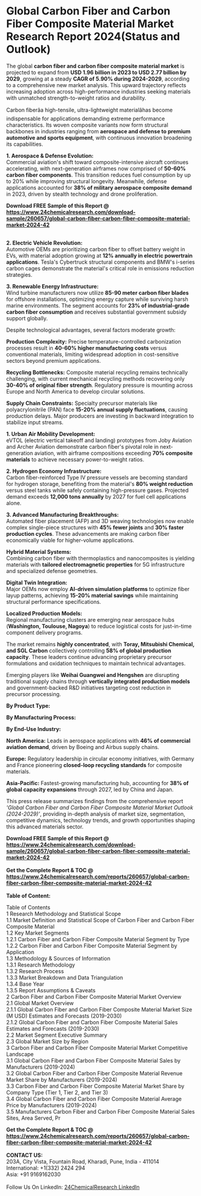 <h1>Global Carbon Fiber and Carbon Fiber Composite Material Market Research Report 2024(Status and Outlook)</h1><p>The global <strong>carbon fiber and carbon fiber composite material market</strong> is projected to expand from <strong>USD 1.96 billion in 2023 to USD 2.77 billion by 2029</strong>, growing at a steady <strong>CAGR of 5.90% during 2024-2029</strong>, according to a comprehensive new market analysis. This upward trajectory reflects increasing adoption across high-performance industries seeking materials with unmatched strength-to-weight ratios and durability.</p><p>Carbon fiberâa high-tensile, ultra-lightweight materialâhas become indispensable for applications demanding extreme performance characteristics. Its woven composite variants now form structural backbones in industries ranging from <strong>aerospace and defense to premium automotive and sports equipment</strong>, with continuous innovation broadening its capabilities.</p><p><strong>1. Aerospace &amp; Defense Evolution:</strong><br>
Commercial aviation's shift toward composite-intensive aircraft continues accelerating, with next-generation airframes now comprised of <strong>50-60% carbon fiber components</strong>. This transition reduces fuel consumption by up to 20% while improving structural longevity. Meanwhile, defense applications accounted for <strong>38% of military aerospace composite demand</strong> in 2023, driven by stealth technology and drone proliferation.</p><div><b>Download FREE Sample of this Report @ 
            <a href="https://www.24chemicalresearch.com/download-sample/260657/global-carbon-fiber-carbon-fiber-composite-material-market-2024-42">
            https://www.24chemicalresearch.com/download-sample/260657/global-carbon-fiber-carbon-fiber-composite-material-market-2024-42</a></b></div><br><p><strong>2. Electric Vehicle Revolution:</strong><br>
Automotive OEMs are prioritizing carbon fiber to offset battery weight in EVs, with material adoption growing at <strong>12% annually in electric powertrain applications</strong>. Tesla's Cybertruck structural components and BMW's i-series carbon cages demonstrate the material's critical role in emissions reduction strategies.</p><p><strong>3. Renewable Energy Infrastructure:</strong><br>
Wind turbine manufacturers now utilize <strong>85-90 meter carbon fiber blades</strong> for offshore installations, optimizing energy capture while surviving harsh marine environments. The segment accounts for <strong>23% of industrial-grade carbon fiber consumption</strong> and receives substantial government subsidy support globally.</p><p>Despite technological advantages, several factors moderate growth:</p><p><strong>Production Complexity:</strong> Precise temperature-controlled carbonization processes result in <strong>40-60% higher manufacturing costs</strong> versus conventional materials, limiting widespread adoption in cost-sensitive sectors beyond premium applications.</p><p><strong>Recycling Bottlenecks:</strong> Composite material recycling remains technically challenging, with current mechanical recycling methods recovering only <strong>30-40% of original fiber strength</strong>. Regulatory pressure is mounting across Europe and North America to develop circular solutions.</p><p><strong>Supply Chain Constraints:</strong> Specialty precursor materials like polyacrylonitrile (PAN) face <strong>15-20% annual supply fluctuations</strong>, causing production delays. Major producers are investing in backward integration to stabilize input streams.</p><p><strong>1. Urban Air Mobility Development:</strong><br>
eVTOL (electric vertical takeoff and landing) prototypes from Joby Aviation and Archer Aviation demonstrate carbon fiber's pivotal role in next-generation aviation, with airframe compositions exceeding <strong>70% composite materials</strong> to achieve necessary power-to-weight ratios.</p><p><strong>2. Hydrogen Economy Infrastructure:</strong><br>
Carbon fiber-reinforced Type IV pressure vessels are becoming standard for hydrogen storage, benefiting from the material's <strong>80% weight reduction</strong> versus steel tanks while safely containing high-pressure gases. Projected demand exceeds <strong>12,000 tons annually</strong> by 2027 for fuel cell applications alone.</p><p><strong>3. Advanced Manufacturing Breakthroughs:</strong><br>
Automated fiber placement (AFP) and 3D weaving technologies now enable complex single-piece structures with <strong>45% fewer joints</strong> and <strong>30% faster production cycles</strong>. These advancements are making carbon fiber economically viable for higher-volume applications.</p><p><strong>Hybrid Material Systems:</strong><br>
    Combining carbon fiber with thermoplastics and nanocomposites is yielding materials with <strong>tailored electromagnetic properties</strong> for 5G infrastructure and specialized defense geometries.</p><p><strong>Digital Twin Integration:</strong><br>
    Major OEMs now employ <strong>AI-driven simulation platforms</strong> to optimize fiber layup patterns, achieving <strong>15-20% material savings</strong> while maintaining structural performance specifications.</p><p><strong>Localized Production Models:</strong><br>
    Regional manufacturing clusters are emerging near aerospace hubs (<strong>Washington, Toulouse, Nagoya</strong>) to reduce logistical costs for just-in-time component delivery programs.</p><p>The market remains <strong>highly concentrated</strong>, with <strong>Toray, Mitsubishi Chemical, and SGL Carbon</strong> collectively controlling <strong>58% of global production capacity</strong>. These leaders continue advancing proprietary precursor formulations and oxidation techniques to maintain technical advantages.</p><p>Emerging players like <strong>Weihai Guangwei and Hengshen</strong> are disrupting traditional supply chains through <strong>vertically integrated production models</strong> and government-backed R&amp;D initiatives targeting cost reduction in precursor processing.</p><p><strong>By Product Type:</strong></p><p><strong>By Manufacturing Process:</strong></p><p><strong>By End-Use Industry:</strong></p><p><strong>North America:</strong> Leads in aerospace applications with <strong>46% of commercial aviation demand</strong>, driven by Boeing and Airbus supply chains.</p><p><strong>Europe:</strong> Regulatory leadership in circular economy initiatives, with Germany and France pioneering <strong>closed-loop recycling standards</strong> for composite materials.</p><p><strong>Asia-Pacific:</strong> Fastest-growing manufacturing hub, accounting for <strong>38% of global capacity expansions</strong> through 2027, led by China and Japan.</p><p>This press release summarizes findings from the comprehensive report <em>'Global Carbon Fiber and Carbon Fiber Composite Material Market Outlook (2024-2029)'</em>, providing in-depth analysis of market size, segmentation, competitive dynamics, technology trends, and growth opportunities shaping this advanced materials sector.</p><div><b>Download FREE Sample of this Report @ 
            <a href="https://www.24chemicalresearch.com/download-sample/260657/global-carbon-fiber-carbon-fiber-composite-material-market-2024-42">
            https://www.24chemicalresearch.com/download-sample/260657/global-carbon-fiber-carbon-fiber-composite-material-market-2024-42</a></b></div><br><div><b>Get the Complete Report & TOC @ 
            <a href="https://www.24chemicalresearch.com/reports/260657/global-carbon-fiber-carbon-fiber-composite-material-market-2024-42">
            https://www.24chemicalresearch.com/reports/260657/global-carbon-fiber-carbon-fiber-composite-material-market-2024-42</a></b></div><br>
            <b>Table of Content:</b><p>Table of Contents<br />
1 Research Methodology and Statistical Scope<br />
1.1 Market Definition and Statistical Scope of Carbon Fiber and Carbon Fiber Composite Material<br />
1.2 Key Market Segments<br />
1.2.1 Carbon Fiber and Carbon Fiber Composite Material Segment by Type<br />
1.2.2 Carbon Fiber and Carbon Fiber Composite Material Segment by Application<br />
1.3 Methodology & Sources of Information<br />
1.3.1 Research Methodology<br />
1.3.2 Research Process<br />
1.3.3 Market Breakdown and Data Triangulation<br />
1.3.4 Base Year<br />
1.3.5 Report Assumptions & Caveats<br />
2 Carbon Fiber and Carbon Fiber Composite Material Market Overview<br />
2.1 Global Market Overview<br />
2.1.1 Global Carbon Fiber and Carbon Fiber Composite Material Market Size (M USD) Estimates and Forecasts (2019-2030)<br />
2.1.2 Global Carbon Fiber and Carbon Fiber Composite Material Sales Estimates and Forecasts (2019-2030)<br />
2.2 Market Segment Executive Summary<br />
2.3 Global Market Size by Region<br />
3 Carbon Fiber and Carbon Fiber Composite Material Market Competitive Landscape<br />
3.1 Global Carbon Fiber and Carbon Fiber Composite Material Sales by Manufacturers (2019-2024)<br />
3.2 Global Carbon Fiber and Carbon Fiber Composite Material Revenue Market Share by Manufacturers (2019-2024)<br />
3.3 Carbon Fiber and Carbon Fiber Composite Material Market Share by Company Type (Tier 1, Tier 2, and Tier 3)<br />
3.4 Global Carbon Fiber and Carbon Fiber Composite Material Average Price by Manufacturers (2019-2024)<br />
3.5 Manufacturers Carbon Fiber and Carbon Fiber Composite Material Sales Sites, Area Served, Pr</p><div><b>Get the Complete Report & TOC @ 
            <a href="https://www.24chemicalresearch.com/reports/260657/global-carbon-fiber-carbon-fiber-composite-material-market-2024-42">
            https://www.24chemicalresearch.com/reports/260657/global-carbon-fiber-carbon-fiber-composite-material-market-2024-42</a></b></div><br><b>CONTACT US:</b><br>
            203A, City Vista, Fountain Road, Kharadi, Pune, India - 411014<br>
            International: +1(332) 2424 294<br>
            Asia: +91 9169162030 <br><br>
            Follow Us On LinkedIn: <a href="https://www.linkedin.com/company/24chemicalresearch/">24ChemicalResearch LinkedIn</a>